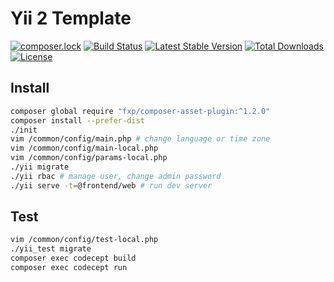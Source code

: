 Yii 2 Template
===============================
[![composer.lock](https://poser.pugx.org/purocean/yii2-template/composerlock)](https://packagist.org/packages/purocean/yii2-template)
[![Build Status](https://travis-ci.org/purocean/yii2-template.svg?branch=master)](https://travis-ci.org/purocean/yii2-template)
[![Latest Stable Version](https://poser.pugx.org/purocean/yii2-template/v/stable)](https://packagist.org/packages/purocean/yii2-template)
[![Total Downloads](https://poser.pugx.org/purocean/yii2-template/downloads)](https://packagist.org/packages/purocean/yii2-template)
[![License](https://poser.pugx.org/purocean/yii2-template/license)](https://packagist.org/packages/purocean/yii2-template)

Install
-------------------
```bash
composer global require "fxp/composer-asset-plugin:^1.2.0"
composer install --prefer-dist
./init
vim /common/config/main.php # change language or time zone
vim /common/config/main-local.php
vim /common/config/params-local.php
./yii migrate
./yii rbac # manage user, change admin password
./yii serve -t=@frontend/web # run dev server
```

Test
-------------------
```bash
vim /common/config/test-local.php
./yii_test migrate
composer exec codecept build
composer exec codecept run
```
